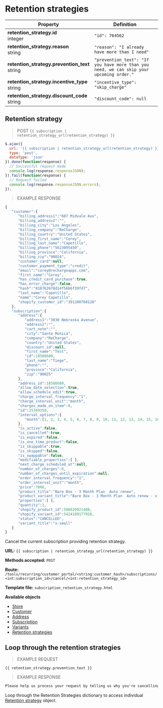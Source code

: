 # Retention strategies

Property | Definition
--------- | -------
<b>retention_strategy.id</b> <br> integer| `"id": 764562`<br> 
<b>retention_strategy.reason</b> <br> string| `"reason": "I already have more than I need"`<br> 
<b>retention_strategy.prevention_text</b> <br> string| `"prevention_text": "If you have more than you need, we can skip your upcoming order."`<br> 
<b>retention_strategy.incentive_type</b> <br> string| `"incentive_type": "skip_charge"`<br> 
<b>retention_strategy.discount_code</b> <br> string| `"discount_code": null`<br> 

## Retention strategy

> POST `{{ subscription | retention_strategy_url(retention_strategy) }}`

```javascript
$.ajax({
  url: '{{ subscription | retention_strategy_url(retention_strategy) }}',
  type: 'post',
  dataType: 'json'
}).done(function(response) {
  // Successful request made
  console.log(response.responseJSON);
}).fail(function(response) {
  // Request failed
  console.log(response.responseJSON.errors);
});
```

> EXAMPLE RESPONSE

```javascript
{  
   "customer":{  
      "billing_address1":"607 Midvale Ave",
      "billing_address2":"",
      "billing_city":"Los Angeles",
      "billing_company":"ReCharge",
      "billing_country":"United States",
      "billing_first_name":"Corey",
      "billing_last_name":"Capetillo",
      "billing_phone":"5623095450",
      "billing_province":"California",
      "billing_zip":"90024",
      "customer_card":null,
      "customer_payment_type":"credit",
      "email":"corey@rechargeapps.com",
      "first_name":"Corey",
      "has_credit_card_purchase":true,
      "has_error_charge":false,
      "hash":"818762670d14f56b6f39fd7",
      "last_name":"Capetillo",
      "name":"Corey Capetillo",
      "shopify_customer_id":"391100760128"
   },
   "subscription":{  
      "address":{  
         "address1":"3030 Nebraska Avenue",
         "address2":"",
         "cart_note":"",
         "city":"Santa Monica",
         "company":"ReCharge",
         "country":"United States",
         "discount_id":null,
         "first_name":"Test",
         "id":18586680,
         "last_name":"Tiege",
         "phone":"",
         "province":"California",
         "zip":"90025"
      },
      "address_id":18586680,
      "allow_date_selection":true,
      "allow_schedule_edit":true,
      "charge_interval_frequency":"1",
      "charge_interval_unit":"month",
      "charges_made_on_item":0,
      "id":25769358,
      "interval_options":{  
         "month":[1, 2, 3, 4, 5, 6, 7, 8, 9, 10, 11, 12, 13, 14, 15, 16, 17, 18, 19, 20, 21, 22, 23]
      },
      "is_active":false,
      "is_cancelled":true,
      "is_expired":false,
      "is_one_time_product":false,
      "is_skippable":true,
      "is_skipped":false,
      "is_swappable":false,
      "modifiable_properties":[ ],
      "next_charge_scheduled_at":null,
      "number_of_charges":0,
      "number_of_charges_until_expiration":null,
      "order_interval_frequency":"1",
      "order_interval_unit":"month",
      "price":7000,
      "product_title":"Bare Box - 3 Month Plan  Auto renew",
      "product_variant_title":"Bare Box - 3 Month Plan  Auto renew - x-small",
      "properties":[ ],
      "quantity":1,
      "shopify_product_id":506020921408,
      "shopify_variant_id":5424189177920,
      "status":"CANCELLED",
      "variant_title":"x-small"
   }
}
```

Cancel the current subscription providing retention strategy.

**URL:** `{{ subscription | retention_strategy_url(retention_strategy) }}`

**Methods accepted:** `POST`

**Route:** `/tools/recurring/customer_portal/<string:customer_hash>/subscriptions/<int:subscription_id>/cancel/<int:retention_strategy_id>`

**Template file:** `subscription_retention_strategy.html`

**Available objects**

* [Store](#shop)
* [Customer](#customers)
* [Address](#addresses)
* [Subscription](#subscriptions)
* [Variants](#variants)
* [Retention strategies](#retention-strategies)

## Loop through the retention strategies

> EXAMPLE REQUEST

```liquid
{{ retention_strategy.prevention_text }}
```

> EXAMPLE RESPONSE

```html
Please help us process your request by telling us why you're cancelling.
```

Loop through the Retention Strategies dictionary to access individual [Retention strategy](#retention-strategies) object.